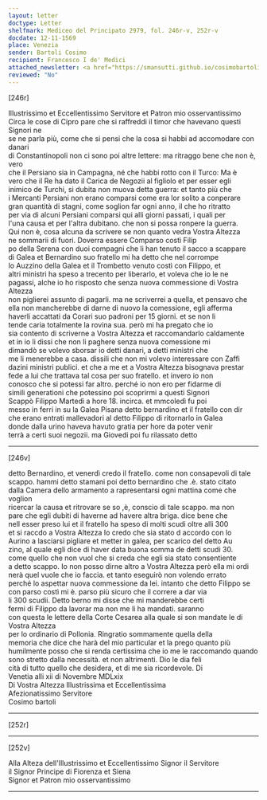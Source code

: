 ```yaml
---
layout: letter
doctype: Letter
shelfmark: Mediceo del Principato 2979, fol. 246r-v, 252r-v
docdate: 12-11-1569
place: Venezia
sender: Bartoli Cosimo
recipient: Francesco I de' Medici
attached_newsletter: <a href="https://smansutti.github.io/cosimobartoli/texts/3080_163/">3080_163</a>
reviewed: "No"
---
```


[246r]  
  
  
Illustrissimo et Eccellentissimo Servitore et Patron mio osservantissimo  
Circa le cose di Cipro pare che si raffreddi il timor che havevano questi Signori ne  
se ne parla più, come che si pensi che la cosa si habbi ad accomodare con danari  
di Constantinopoli non ci sono poi altre lettere: ma ritraggo bene che non è, vero  
che il Persiano sia in Campagna, né che habbi rotto con il Turco: Ma è  
vero che il Re ha dato il Carica de Negozii al figliolo et per esser egli  
inimico de Turchi, si dubita non muova detta guerra: et tanto più che  
i Mercanti Persiani non erano comparsi come era lor solito a conperare  
gran quantità di stagni, come soglion far ogni anno, il che ho ritratto  
per via di alcuni Persiani comparsi qui alli giorni passati, i quali per  
l'una causa et per l'altra dubitano. che non si possa ronpere la guerra.  
Qui non è, cosa alcuna da scrivere se non quanto vedra Vostra Altezza  
ne sommarii di fuori. Doverra essere Comparso costì Filip  
po della Serena con duoi compagni che li han tenuto il sacco a scappare  
di Galea et Bernardino suo fratello mi ha detto che nel corrompe  
lo Auzzino della Galea et il Trombetto venuto costì con Filippo, et  
altri ministri ha speso a trecento per liberarlo, et voleva che io le ne  
pagassi, alche io ho risposto che senza nuova commessione di Vostra Altezza  
non piglierei assunto di pagarli. ma ne scriverrei a quella, et pensavo che  
ella non mancherebbe di darne di nuovo la comessione, egli afferma  
haverli accattati da Corari suo padroni per 15 giorni. et se non li  
tende caria totalmente la rovina sua. però mi ha pregato che io  
sia contento di scriverne a Vostra Altezza et raccomandarlo caldamente  
et in io li dissi che non li paghere senza nuova comessione mi  
dimandò se volevo sborsar io detti danari, a detti ministri che  
me li menerebbe a casa. dissili che non mi volevo interessare con Zaffi  
dazini ministri publici. et che a me et a Vostra Altezza bisognava prestar  
fede a lui che trattava tal cosa per suo fratello. et invero io non  
conosco che si potessi far altro. perché io non ero per fidarme di  
simili generationi che potessino poi scoprirmi a questi Signori  
Scappò Filippo Martedì a hore 18. incirca. et mmcoledì fu poi  
messo in ferri in su la Galea Pisana detto bernardino et il fratello con dir  
che erano entrati mallevadori al detto Filippo di ritornarlo in Galea  
donde dalla urino haveva havuto gratia per hore da poter venir  
terrà a certi suoi negozii. ma Giovedi poi fu rilassato detto  
  
---  

[246v]  
  
  
detto Bernardino, et venerdì credo il fratello. come non consapevoli di tale  
scappo. hammi detto stamani poi detto bernardino che .è. stato citato  
dalla Camera dello armamento a rapresentarsi ogni mattina come che voglion  
ricercar la causa et ritrovare se so ,è, conscio di tale scappo. ma non  
pare che egli dubiti di haverne ad havere altra briga. dice bene che  
nell esser preso lui et il fratello ha speso di molti scudi oltre alli 300  
et si raccdo a Vostra Altezza Io credo che sia stato d accordo con lo  
Aurino a lasciarsi pigliare et metter in galea, per scarico del detto Au  
zino, al quale egli dice di haver data buona somma de detti scudi 30.  
come quello che non vuol che si creda che egli sia stato consentiente  
a detto scappo. Io non posso dirne altro a Vostra Altezza però ella mi ordi  
nerà quel vuole che io faccia. et tanto eseguirò non volendo errato  
perché lo aspettar nuova commessione da lei. intanto che detto Filippo se  
con parso costì mi è. parso più sicuro che il correre a dar via  
li 300 scudii. Detto berno mi disse che mi manderebbe certi  
fermi di Filippo da lavorar ma non me li ha mandati. saranno  
con questa le lettere della Corte Cesarea alla quale si son mandate le di Vostra Altezza  
per lo ordinario di Pollonia. Ringratio sommamente quella della  
memoria che dice che harà del mio particular et la prego quanto più  
humilmente posso che si renda certissima che io me le raccomando quando  
sono stretto dalla necessità. et non altrimenti. Dio le dia feli  
cità di tutto quello che desidera, et di me sia ricordevole. Di  
Venetia alli xii di Novembre MDLxix  
Di Vostra Altezza Illustrissima et Eccellentissima  
Afezionatissimo Servitore  
Cosimo bartoli  
  
---  

[252r]  
  
  
  
---  

[252v]  
  
  
Alla Alteza dell'Illustrissimo et Eccellentissimo Signor il Servitore  
il Signor Principe di Fiorenza et Siena  
Signor et Patron mio osservantissimo  
  
---  

